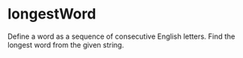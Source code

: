 <h1>longestWord
</h1>
<p>Define a word as a sequence of consecutive English letters. Find the longest word from the given string.</p>
